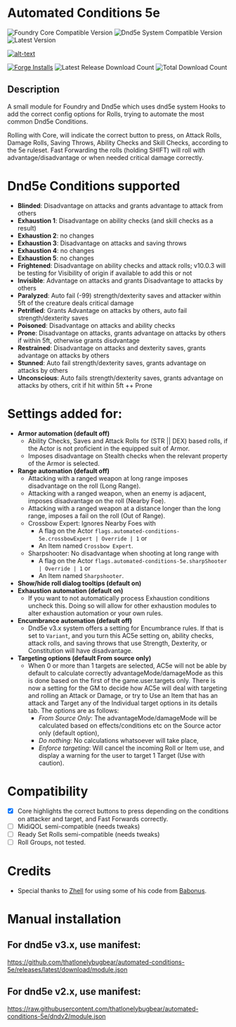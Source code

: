 # Automated Conditions 5e

![Foundry Core Compatible Version](https://img.shields.io/badge/dynamic/json.svg?url=https://raw.githubusercontent.com/thatlonelybugbear/automated-conditions-5e/main/module.json&label=Foundry%20Version&query=$.compatibility.verified&colorB=ff6400&style=for-the-badge)
![Dnd5e System Compatible Version](https://img.shields.io/badge/dynamic/json.svg?url=https://raw.githubusercontent.com/thatlonelybugbear/automated-conditions-5e/main/module.json&label=dnd5e%20Version&query=$.relationships.systems[0].compatibility.verified&colorB=red&style=for-the-badge)
![Latest Version](https://img.shields.io/badge/dynamic/json.svg?url=https://raw.githubusercontent.com/thatlonelybugbear/automated-conditions-5e/main/module.json&label=AC5E%20Version&query=$.version&colorB=yellow&style=for-the-badge)

[![alt-text](https://img.shields.io/badge/-Kofi-%23f96854?style=for-the-badge)](https://ko-fi.com/thatlonelybugbear) 

[![Forge Installs](https://img.shields.io/badge/dynamic/json?label=Forge%20Installs&query=package.installs&suffix=%25&url=https://forge-vtt.com/api/bazaar/package/automated-conditions-5e&colorB=68a74f&style=for-the-badge)](https://forge-vtt.com/bazaar#package=automated-conditions-5e)
![Latest Release Download Count](https://img.shields.io/github/downloads/thatlonelybugbear/automated-conditions-5e/latest/total?color=2b82fc&label=LATEST%20DOWNLOADS&style=for-the-badge)
![Total Download Count](https://img.shields.io/github/downloads/thatlonelybugbear/automated-conditions-5e/total?color=2b82fc&label=TOTAL%20DOWNLOADS&style=for-the-badge)


## Description
A small module for Foundry and Dnd5e which uses dnd5e system Hooks to add the correct config options for Rolls, trying to automate the most common Dnd5e Conditions.

Rolling with Core, will indicate the correct button to press, on Attack Rolls, Damage Rolls, Saving Throws, Ability Checks and Skill Checks, according to the 5e ruleset.
Fast Forwarding the rolls (holding SHIFT) will roll with advantage/disadvantage or when needed critical damage correctly.

# Dnd5e Conditions supported
- **Blinded**: Disadvantage on attacks and grants advantage to attack from others
- **Exhaustion 1**: Disadvantage on ability checks (and skill checks as a result)
- **Exhaustion 2**: no changes
- **Exhaustion 3**: Disadvantage on attacks and saving throws
- **Exhaustion 4**: no changes
- **Exhaustion 5**: no changes
- **Frightened**: Disadvantage on ability checks and attack rolls; v10.0.3 will be testing for Visibility of origin if available to add this or not
- **Invisible**: Advantage on attacks and grants Disadvantage to attacks by others
- **Paralyzed**: Auto fail (-99) strength/dexterity saves and attacker within 5ft of the creature deals critical damage
- **Petrified**: Grants Advantage on attacks by others, auto fail strength/dexterity saves
- **Poisoned**: Disadvantage on attacks and ability checks
- **Prone**: Disadvantage on attacks, grants advantage on attacks by others if within 5ft, otherwise grants disdvantage
- **Restrained**: Disadvantage on attacks and dexterity saves, grants advantage on attacks by others
- **Stunned**: Auto fail strength/dexterity saves, grants advantage on attacks by others
- **Unconscious**: Auto fails strength/dexterity saves, grants advantage on attacks by others, crit if hit within 5ft ++ Prone

# Settings added for:
- **Armor automation (default off)**
  - Ability Checks, Saves and Attack Rolls for (STR || DEX) based rolls, if the Actor is not proficient in the equipped suit of Armor.
  - Imposes disadvantage on Stealth checks when the relevant property of the Armor is selected.
- **Range automation (default off)**
  - Attacking with a ranged weapon at long range imposes disadvantage on the roll (Long Range).
  - Attacking with a ranged weapon, when an enemy is adjacent, imposes disadvantage on the roll (Nearby Foe).
  - Attacking with a ranged weapon at a distance longer than the long range, imposes a fail on the roll (Out of Range).
  - Crossbow Expert: Ignores Nearby Foes with
    - A flag on the Actor `flags.automated-conditions-5e.crossbowExpert | Override | 1` or
    - An Item named `Crossbow Expert`.
  - Sharpshooter: No disadvantage when shooting at long range with
    - A flag on the Actor `flags.automated-conditions-5e.sharpShooter | Override | 1` or
    - An Item named `Sharpshooter`.
- **Show/hide roll dialog tooltips (default on)**
- **Exhaustion automation (default on)**
  - If you want to not automatically process Exhaustion conditions uncheck this. Doing so will allow for other exhaustion modules to alter exhaustion automation or your own rules.
- **Encumbrance automation (default off)**
  - Dnd5e v3.x system offers a setting for Encumbrance rules. If that is set to `Variant`, and you turn this AC5e setting on, ability checks, attack rolls, and saving throws that use Strength, Dexterity, or Constitution will have disadvantage.
- **Targeting options (default From source only)**
  - When 0 or more than 1 targets are selected, AC5e will not be able by default to calculate correctly advantageMode/damageMode as this is done based on the first of the game.user.targets only. There is now a setting for the GM to decide how AC5e will deal with targeting and rolling an Attack or Damage, or try to Use an Item that has an attack and Target any of the Individual target options in its details tab. The options are as follows:
    - *From Source Only*: The advantageMode/damageMode will be calculated based on effects/conditions etc on the Source actor only (default option),
    - *Do nothing*: No calculations whatsoever will take place,
    - *Enforce targeting*: Will cancel the incoming Roll or Item use, and display a warning for the user to target 1 Target (Use with caution).

# Compatibility
- [x] Core highlights the correct buttons to press depending on the conditions on attacker and target, and Fast Forwards correctly.
- [ ] MidiQOL semi-compatible (needs tweaks)
- [ ] Ready Set Rolls semi-compatible (needs tweaks)
- [ ] Roll Groups, not tested.

# Credits
- Special thanks to [Zhell](https://github.com/krbz999) for using some of his code from [Babonus](https://github.com/krbz999/babonus).

# Manual installation
## For dnd5e v3.x, use manifest: 
<https://github.com/thatlonelybugbear/automated-conditions-5e/releases/latest/download/module.json>
## For dnd5e v2.x, use manifest: 
<https://raw.githubusercontent.com/thatlonelybugbear/automated-conditions-5e/dndv2/module.json>
